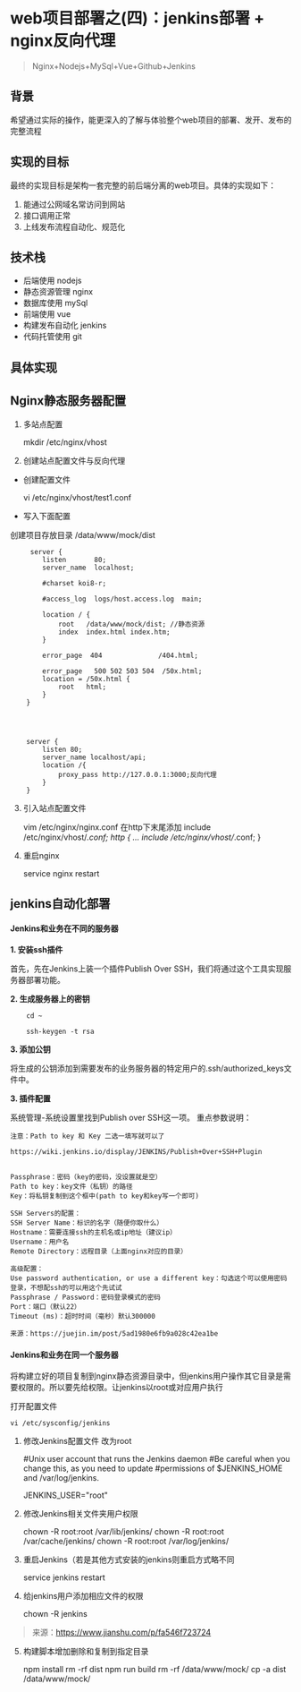 # web项目部署之(四)：jenkins部署 + nginx反向代理

> Nginx+Nodejs+MySql+Vue+Github+Jenkins

## 背景
希望通过实际的操作，能更深入的了解与体验整个web项目的部署、发开、发布的完整流程

## 实现的目标

最终的实现目标是架构一套完整的前后端分离的web项目。具体的实现如下：

1. 能通过公网域名常访问到网站
2. 接口调用正常
3. 上线发布流程自动化、规范化

## 技术栈

- 后端使用 nodejs
- 静态资源管理 nginx
- 数据库使用 mySql
- 前端使用 vue
- 构建发布自动化 jenkins
- 代码托管使用 git

## 具体实现


## Nginx静态服务器配置

1. 多站点配置


    mkdir /etc/nginx/vhost

2.  创建站点配置文件与反向代理


- 创建配置文件


    vi /etc/nginx/vhost/test1.conf
    
    
-  写入下面配置

创建项目存放目录 /data/www/mock/dist


         server {
            listen       80;
            server_name  localhost;
            
            #charset koi8-r;
            
            #access_log  logs/host.access.log  main;
            
            location / {
                root   /data/www/mock/dist; //静态资源
                index  index.html index.htm;
            }
        
            error_page  404              /404.html;
            
            error_page   500 502 503 504  /50x.html;
            location = /50x.html {
                root   html;
            }
        }

        
        
        
        server {
            listen 80;
            server_name localhost/api;
            location /{
                proxy_pass http://127.0.0.1:3000;反向代理
            }
        }
    
    
    
3. 引入站点配置文件


    vim /etc/nginx/nginx.conf
    在http下末尾添加 include /etc/nginx/vhost/*.conf;
    http {
        ...
        include /etc/nginx/vhost/*.conf;
    }
    
4. 重启nginx


    service nginx restart


## jenkins自动化部署

#### Jenkins和业务在不同的服务器

**1. 安装ssh插件**

首先，先在Jenkins上装一个插件Publish Over SSH，我们将通过这个工具实现服务器部署功能。


**2. 生成服务器上的密钥**

        cd ~
        
        ssh-keygen -t rsa
        
**3. 添加公钥**

将生成的公钥添加到需要发布的业务服务器的特定用户的.ssh/authorized_keys文件中。
        
**3. 插件配置**

系统管理-系统设置里找到Publish over SSH这一项。 重点参数说明：

    注意：Path to key 和 Key 二选一填写就可以了

    https://wiki.jenkins.io/display/JENKINS/Publish+Over+SSH+Plugin


    Passphrase：密码（key的密码，没设置就是空）
    Path to key：key文件（私钥）的路径
    Key：将私钥复制到这个框中(path to key和key写一个即可)
    
    SSH Servers的配置：
    SSH Server Name：标识的名字（随便你取什么）
    Hostname：需要连接ssh的主机名或ip地址（建议ip）
    Username：用户名
    Remote Directory：远程目录（上面nginx对应的目录）
    
    高级配置：
    Use password authentication, or use a different key：勾选这个可以使用密码登录，不想配ssh的可以用这个先试试
    Passphrase / Password：密码登录模式的密码
    Port：端口（默认22）
    Timeout (ms)：超时时间（毫秒）默认300000
    
    来源：https://juejin.im/post/5ad1980e6fb9a028c42ea1be
    
#### Jenkins和业务在同一个服务器

将构建立好的项目复制到nginx静态资源目录中，但jenkins用户操作其它目录是需要权限的。所以要先给权限。让jenkins以root或对应用户执行

打开配置文件

    vi /etc/sysconfig/jenkins 
    
1. 修改Jenkins配置文件 改为root


    #Unix user account that runs the Jenkins daemon 
    #Be careful when you change this, as you need to update
    #permissions of $JENKINS_HOME and /var/log/jenkins.
    
    JENKINS_USER="root"
    
2. 修改Jenkins相关文件夹用户权限


    chown -R root:root /var/lib/jenkins/
    chown -R root:root /var/cache/jenkins/
    chown -R root:root /var/log/jenkins/
    
    
3. 重启Jenkins（若是其他方式安装的jenkins则重启方式略不同


    service jenkins restart


4. 给jenkins用户添加相应文件的权限


    chown -R jenkins <path>

> 来源：https://www.jianshu.com/p/fa546f723724
    

    
5. 构建脚本增加删除和复制到指定目录


    npm install
    rm -rf dist
    npm run build
    rm -rf /data/www/mock/
    cp -a dist /data/www/mock/




